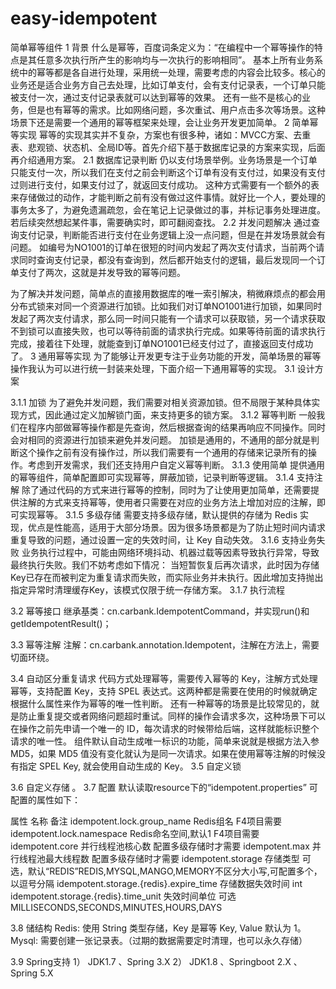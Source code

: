 # easy-idempotent
简单幂等组件
1	背景
什么是幂等，百度词条定义为：“在编程中一个幂等操作的特点是其任意多次执行所产生的影响均与一次执行的影响相同”。
基本上所有业务系统中的幂等都是各自进行处理，采用统一处理，需要考虑的内容会比较多。核心的业务还是适合业务方自己去处理，比如订单支付，会有支付记录表，一个订单只能被支付一次，通过支付记录表就可以达到幂等的效果。
还有一些不是核心的业务，但是也有幂等的需求。比如网络问题，多次重试、用户点击多次等场景。这种场景下还是需要一个通用的幂等框架来处理，会让业务开发更加简单。
2	简单幂等实现
幂等的实现其实并不复杂，方案也有很多种，诸如：MVCC方案、去重表、悲观锁、状态机、全局ID等。首先介绍下基于数据库记录的方案来实现，后面再介绍通用方案。
2.1	数据库记录判断
仍以支付场景举例。业务场景是一个订单只能支付一次，所以我们在支付之前会判断这个订单有没有支付过，如果没有支付过则进行支付，如果支付过了，就返回支付成功。
这种方式需要有一个额外的表来存储做过的动作，才能判断之前有没有做过这件事情。就好比一个人，要处理的事务太多了，为避免遗漏疏忽，会在笔记上记录做过的事，并标记事务处理进度。若后续突然想起某件事，需要确实时，即可翻阅查找。
2.2	并发问题解决
通过查询支付记录，判断能否进行支付在业务逻辑上没一点问题，但是在并发场景就会有问题。
如编号为NO1001的订单在很短的时间内发起了两次支付请求，当前两个请求同时查询支付记录，都没有查询到，然后都开始支付的逻辑，最后发现同一个订单支付了两次，这就是并发导致的幂等问题。

为了解决并发问题，简单点的直接用数据库的唯一索引解决，稍微麻烦点的都会用分布式锁来对同一个资源进行加锁。比如我们对订单NO1001进行加锁，如果同时发起了两次支付请求，那么同一时间只能有一个请求可以获取锁，另一个请求获取不到锁可以直接失败，也可以等待前面的请求执行完成。如果等待前面的请求执行完成，接着往下处理，就能查到订单NO1001已经支付过了，直接返回支付成功了。
3	通用幂等实现
为了能够让开发更专注于业务功能的开发，简单场景的幂等操作我认为可以进行统一封装来处理，下面介绍一下通用幂等的实现。
3.1	设计方案
 
3.1.1	加锁
为了避免并发问题，我们需要对相关资源加锁。但不局限于某种具体实现方式，因此通过定义加解锁门面，来支持更多的锁方案。
3.1.2	幂等判断
一般我们在程序内部做幂等操作都是先查询，然后根据查询的结果再响应不同操作。同时会对相同的资源进行加锁来避免并发问题。
加锁是通用的，不通用的部分就是判断这个操作之前有没有操作过，所以我们需要有一个通用的存储来记录所有的操作。考虑到开发需求，我们还支持用户自定义幂等判断。
3.1.3	使用简单
提供通用的幂等组件，简单配置即可实现幂等，屏蔽加锁，记录判断等逻辑。
3.1.4	支持注解
除了通过代码的方式来进行幂等的控制，同时为了让使用更加简单，还需要提供注解的方式来支持幂等，使用者只需要在对应的业务方法上增加对应的注解，即可实现幂等。
3.1.5	多级存储
需要支持多级存储，默认提供的存储为 Redis 实现，优点是性能高，适用于大部分场景。因为很多场景都是为了防止短时间内请求重复导致的问题，通过设置一定的失效时间，让 Key 自动失效。
3.1.6	支持业务失败
业务执行过程中，可能由网络环境抖动、机器过载等因素导致执行异常，导致最终执行失败。我们不妨考虑如下情况：
当短暂恢复后再次请求，此时因为存储Key已存在而被判定为重复请求而失败，而实际业务并未执行。因此增加支持抛出指定异常时清理缓存Key，该模式仅限于统一存储方案。
3.1.7	执行流程
 
3.2	幂等接口
继承基类：cn.carbank.IdempotentCommand，并实现run()和getIdempotentResult()；
 
3.3	幂等注解
注解：cn.carbank.annotation.Idempotent，注解在方法上，需要切面环绕。
 
3.4	自动区分重复请求
代码方式处理幂等，需要传入幂等的 Key，注解方式处理幂等，支持配置 Key，支持 SPEL 表达式。这两种都是需要在使用的时候就确定根据什么属性来作为幂等的唯一性判断。
还有一种幂等的场景是比较常见的，就是防止重复提交或者网络问题超时重试。同样的操作会请求多次，这种场景下可以在操作之前先申请一个唯一的 ID，每次请求的时候带给后端，这样就能标识整个请求的唯一性。
组件默认自动生成唯一标识的功能，简单来说就是根据方法入参 MD5，如果 MD5 值没有变化就认为是同一次请求。如果在使用幂等注解的时候没有指定 SPEL Key, 就会使用自动生成的 Key。
3.5	自定义锁

3.6	自定义存储
。
3.7	配置
默认读取resource下的“idempotent.properties”
可配置的属性如下：
	
属性	名称	备注
idempotent.lock.group_name	Redis组名	F4项目需要
idempotent.lock.namespace	Redis命名空间,默认1	F4项目需要
idempotent.core	并行线程池核心数 	配置多级存储时才需要
idempotent.max	并行线程池最大线程数	配置多级存储时才需要
idempotent.storage	存储类型	可选，默认“REDIS”REDIS,MYSQL,MANGO,MEMORY不区分大小写,可配置多个，以逗号分隔
idempotent.storage.{redis}.expire_time	存储数据失效时间	int
idempotent.storage.{redis}.time_unit	失效时间单位	可选
MILLISECONDS,SECONDS,MINUTES,HOURS,DAYS

3.8	储结构
Redis: 使用 String 类型存储，Key 是幂等 Key, Value 默认为 1。
Mysql: 需要创建一张记录表。（过期的数据需要定时清理，也可以永久存储）

3.9	Spring支持
1）	JDK1.7 、Spring 3.X
2）	JDK1.8 、Springboot 2.X 、Spring 5.X
